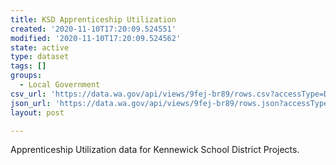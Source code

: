 ```yaml
---
title: KSD Apprenticeship Utilization
created: '2020-11-10T17:20:09.524551'
modified: '2020-11-10T17:20:09.524562'
state: active
type: dataset
tags: []
groups:
  - Local Government
csv_url: 'https://data.wa.gov/api/views/9fej-br89/rows.csv?accessType=DOWNLOAD'
json_url: 'https://data.wa.gov/api/views/9fej-br89/rows.json?accessType=DOWNLOAD'
layout: post

---
```

Apprenticeship Utilization data for Kennewick School District Projects.
